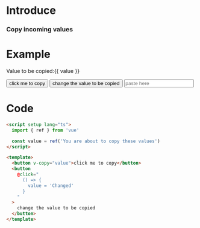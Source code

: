 # Introduce

### Copy incoming values

# Example

<script setup >
import { ref } from 'vue'

const value = ref('You are about to copy these values')
</script>

<p>Value to be copied:{{ value }}</p>
<button v-copy="value">click me to copy</button>
<button
  @click="
    () => {
      value = 'Changed'
    }
  "
>
  change the value to be copied
</button>
<input type="text" placeholder="paste here" />

# Code

```html
<script setup lang="ts">
  import { ref } from 'vue'

  const value = ref('You are about to copy these values')
</script>

<template>
  <button v-copy="value">click me to copy</button>
  <button
    @click="
      () => {
        value = 'Changed'
      }
    "
  >
    change the value to be copied
  </button>
</template>
```

